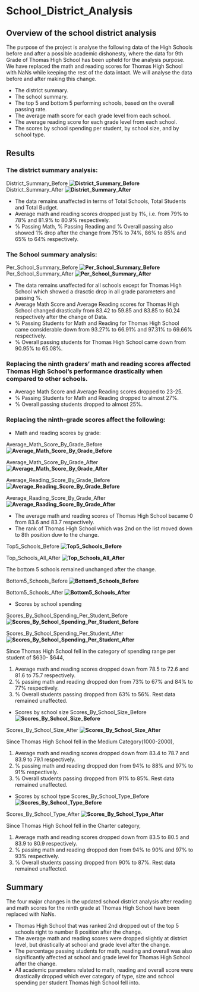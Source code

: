# **School_District_Analysis**

## **Overview of the school district analysis**
The purpose of the project is analyse the following data of the High Schools before and after a possible academic dishonesty, where the data for 9th Grade of Thomas High School has been upheld for the analysis purpose. We have replaced the math and reading scores for Thomas High School with NaNs while keeping the rest of the data intact. We will analyse the data before and after making this change.
* The district summary.
* The school summary.
* The top 5 and bottom 5 performing schools, based on the overall passing rate.
* The average math score for each grade level from each school.
* The average reading score for each grade level from each school.
* The scores by school spending per student, by school size, and by school type.

## **Results**
### The district summary analysis:	
District_Summary_Before
**![District_Summary_Before](./Resources/district_summary_before.png)**
District_Summary_After
**![District_Summary_After](./Resources/district_summary_after.png)**

* The data remains unaffected in terms of Total Schools, Total Students and Total Budget. 
* Average math and reading scores dropped just by 1%, i.e. from 79% to 78% and 81.9% to 80.9% respectively.
* % Passing Math, % Passing Reading and % Overall passing also showed 1% drop after the change from 75% to 74%, 86% to 85% and 65% to 64% respectively.

### The School summary analysis:
Per_School_Summary_Before
**![Per_School_Summary_Before](./Resources/per_school_summary_before.png)**
Per_School_Summary_After
**![Per_School_Summary_After](./Resources/per_school_summary_after.png)**

* The data remains unaffected for all schools except for Thomas High School which showed a drasctic drop in all grade parameters and passing %.
* Average Math Score and Average Reading scores for Thomas High School changed drastically from 83.42 to 59.85 and 83.85 to 60.24 respectively after the change of Data.
* % Passing Students for Math and Reading for Thomas High School came considerable down from 93.27% to 66.91% and 97.31% to 69.66% respectively.
* % Overall passing students for Thomas High School came down from 90.95% to 65.08%.

### Replacing the ninth graders’ math and reading scores affected Thomas High School’s performance drastically when compared to other schools.
* Average Math Score and Average Reading scores dropped to 23-25.
* % Passing Students for Math and Reading dropped to almost 27%.
* % Overall passing students dropped to almost 25%.

### Replacing the ninth-grade scores affect the following:
* Math and reading scores by grade:

Average_Math_Score_By_Grade_Before
**![Average_Math_Score_By_Grade_Before](./Resources/average_math_score_by_grade_before.png)**

Average_Math_Score_By_Grade_After
**![Average_Math_Score_By_Grade_After](./Resources/average_math_score_by_grade_after.png)**

Average_Reading_Score_By_Grade_Before
**![Average_Reading_Score_By_Grade_Before](./Resources/average_reading_score_by_grade_before.png)**

Average_Raading_Score_By_Grade_After
**![Average_Raading_Score_By_Grade_After](./Resources/average_reading_score_by_grade_after.png)**

* The average math and reading scores of Thomas High School bacame 0 from 83.6 and 83.7 respectively.
* The rank of Thomas High School which was 2nd on the list moved down to 8th position duw to the change.

Top5_Schools_Before
**![Top5_Schools_Before](./Resources/top5_schools_before.png)** 

Top_Schools_All_After
**![Top_Schools_All_After](./Resources/top_schools_all_after.png)** 

The bottom 5 schools remained unchanged after the change.

Bottom5_Schools_Before
**![Bottom5_Schools_Before](./Resources/bottom5_schools_before.png)** 

Bottom5_Schools_After
**![Bottom5_Schools_After](./Resources/bottom5_schools_after.png)** 

* Scores by school spending

Scores_By_School_Spending_Per_Student_Before
**![Scores_By_School_Spending_Per_Student_Before](./Resources/scores_by_school_spending_per_student_before.png)**

Scores_By_School_Spending_Per_Student_After
**![Scores_By_School_Spending_Per_Student_After](./Resources/scores_by_school_spending_per_student_after.png)**

Since Thomas High School fell in the category of spending range per student of $630- $644, 
1. Average math and reading scores dropped down from 78.5 to 72.6 and 81.6 to 75.7 respectively.
2. % passing math and reading dropped don from 73% to 67% and 84% to 77% respectively.
3. % Overall students passing dropped from 63% to 56%.
Rest data remained unaffected.

* Scores by school size
Scores_By_School_Size_Before
**![Scores_By_School_Size_Before](./Resources/scores_by_school_size_before.png)**

Scores_By_School_Size_After
**![Scores_By_School_Size_After](./Resources/scores_by_school_size_after.png)**

Since Thomas High School fell in the Medium Category(1000-2000), 
1. Average math and reading scores dropped down from 83.4 to 78.7 and 83.9 to 79.1 respectively.
2. % passing math and reading dropped don from 94% to 88% and 97% to 91% respectively.
3. % Overall students passing dropped from 91% to 85%.
Rest data remained unaffected.


* Scores by school type
Scores_By_School_Type_Before
**![Scores_By_School_Type_Before](./Resources/scores_by_school_type_before.png)**

Scores_By_School_Type_After
**![Scores_By_School_Type_After](./Resources/scores_by_school_type_after.png)**

Since Thomas High School fell in the Charter category, 
1. Average math and reading scores dropped down from 83.5 to 80.5 and 83.9 to 80.9 respectively.
2. % passing math and reading dropped don from 94% to 90% and 97% to 93% respectively.
3. % Overall students passing dropped from 90% to 87%.
Rest data remained unaffected.

## Summary
The four major changes in the updated school district analysis after reading and math scores for the ninth grade at Thomas High School have been replaced with NaNs.
* Thomas High School that was ranked 2nd dropped out of the top 5 schools right to number 8 position after the change.
* The average math and reading scores were dropped slightly at district level, but drastically at school and grade level after the change.
* The percentage passing students for math, reading and overall was also significantly affected at school and grade level for Thomas High School after the change.
* All academic parameters related to math, reading and overall score were drastically dropped which ever category of type, size and school spending per student Thomas high School fell into. 
